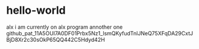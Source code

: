 # hello-world
alx
i am currently on alx program
annother one
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
